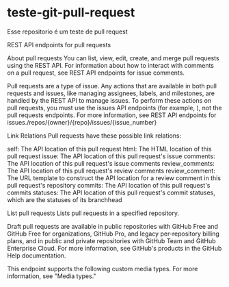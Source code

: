 # teste-git-pull-request
Esse repositorio é um teste de pull request

REST API endpoints for pull requests

About pull requests
You can list, view, edit, create, and merge pull requests using the REST API. For information about how to interact with comments on a pull request, see REST API endpoints for issue comments.

Pull requests are a type of issue. Any actions that are available in both pull requests and issues, like managing assignees, labels, and milestones, are handled by the REST API to manage issues. To perform these actions on pull requests, you must use the issues API endpoints (for example, ), not the pull requests endpoints. For more information, see REST API endpoints for issues./repos/{owner}/{repo}/issues/{issue_number}

Link Relations
Pull requests have these possible link relations:

self: The API location of this pull request
html: The HTML location of this pull request
issue: The API location of this pull request's issue
comments: The API location of this pull request's issue comments
review_comments: The API location of this pull request's review comments
review_comment: The URL template to construct the API location for a review comment in this pull request's repository
commits: The API location of this pull request's commits
statuses: The API location of this pull request's commit statuses, which are the statuses of its branchhead

List pull requests
Lists pull requests in a specified repository.

Draft pull requests are available in public repositories with GitHub Free and GitHub Free for organizations, GitHub Pro, and legacy per-repository billing plans, and in public and private repositories with GitHub Team and GitHub Enterprise Cloud. For more information, see GitHub's products in the GitHub Help documentation.

This endpoint supports the following custom media types. For more information, see "Media types."
